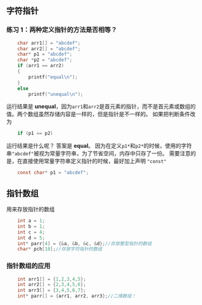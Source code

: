 

## 字符指针

### 练习 1：两种定义指针的方法是否相等？
```c
    char arr1[] = "abcdef";
    char arr2[] = "abcdef";
    char* p1 = "abcdef";
    char *p2 = "abcdef";
    if (arr1 == arr2)
    {
        printf("equal\n");
    }
    else
        printf("unequal\n");
```
运行结果是 **unequal**，因为`arr1`和`arr2`是首元素的指针，而不是首元素或数组的值。两个数组虽然存储内容是一样的，但是指针是不一样的。
如果把判断条件改为
```c
    if (p1 == p2)
```
运行结果是什么呢？
答案是 **equal**。
因为在定义`p1*`和`p2*`的时候，使用的字符串`"abcdef"`被视为常量字符串，为了节省空间，内存中只存了一份。
需要注意的是，在直接使用常量字符串定义指针的时候，最好加上声明 `"const"`
```c
    const char* p1 = "abcdef";
```

## 指针数组
用来存放指针的数组
```c
    int a = 1;
    int b = 1;
    int c = 4;
    int d = 5;
    int* parr[4] = {&a, &b, &c, &d};//存放整型指针的数组
    char* pch[10];//存放字符指针的数组
```
### 指针数组的应用
```c
    int arr1[] = {1,2,3,4,5};
    int arr2[] = {2,3,4,5,6};
    int arr3[] = {3,4,5,6,7};
    int* parr[] = {arr1, arr2, arr3};//二维数组！
```






